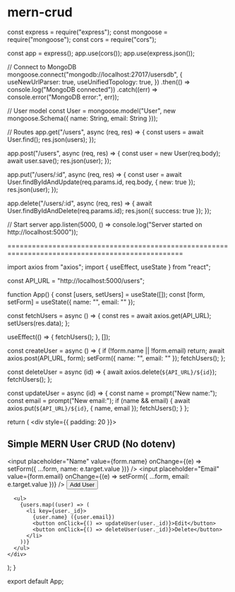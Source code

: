 # mern-crud

const express = require("express");
const mongoose = require("mongoose");
const cors = require("cors");

const app = express();
app.use(cors());
app.use(express.json());

// Connect to MongoDB
mongoose.connect("mongodb://localhost:27017/usersdb", {
  useNewUrlParser: true,
  useUnifiedTopology: true,
})
.then(() => console.log("MongoDB connected"))
.catch((err) => console.error("MongoDB error:", err));

// User model
const User = mongoose.model("User", new mongoose.Schema({
  name: String,
  email: String
}));

// Routes
app.get("/users", async (req, res) => {
  const users = await User.find();
  res.json(users);
});

app.post("/users", async (req, res) => {
  const user = new User(req.body);
  await user.save();
  res.json(user);
});

app.put("/users/:id", async (req, res) => {
  const user = await User.findByIdAndUpdate(req.params.id, req.body, { new: true });
  res.json(user);
});

app.delete("/users/:id", async (req, res) => {
  await User.findByIdAndDelete(req.params.id);
  res.json({ success: true });
});

// Start server
app.listen(5000, () => console.log("Server started on http://localhost:5000"));


=================================================================================================

import axios from "axios";
import { useEffect, useState } from "react";

const API_URL = "http://localhost:5000/users";

function App() {
  const [users, setUsers] = useState([]);
  const [form, setForm] = useState({ name: "", email: "" });

  const fetchUsers = async () => {
    const res = await axios.get(API_URL);
    setUsers(res.data);
  };

  useEffect(() => {
    fetchUsers();
  }, []);

  const createUser = async () => {
    if (!form.name || !form.email) return;
    await axios.post(API_URL, form);
    setForm({ name: "", email: "" });
    fetchUsers();
  };

  const deleteUser = async (id) => {
    await axios.delete(`${API_URL}/${id}`);
    fetchUsers();
  };

  const updateUser = async (id) => {
    const name = prompt("New name:");
    const email = prompt("New email:");
    if (name && email) {
      await axios.put(`${API_URL}/${id}`, { name, email });
      fetchUsers();
    }
  };

  return (
    <div style={{ padding: 20 }}>
      <h2>Simple MERN User CRUD (No dotenv)</h2>
      <input
        placeholder="Name"
        value={form.name}
        onChange={(e) => setForm({ ...form, name: e.target.value })}
      />
      <input
        placeholder="Email"
        value={form.email}
        onChange={(e) => setForm({ ...form, email: e.target.value })}
      />
      <button onClick={createUser}>Add User</button>

      <ul>
        {users.map((user) => (
          <li key={user._id}>
            {user.name} ({user.email})
            <button onClick={() => updateUser(user._id)}>Edit</button>
            <button onClick={() => deleteUser(user._id)}>Delete</button>
          </li>
        ))}
      </ul>
    </div>
  );
}

export default App;
